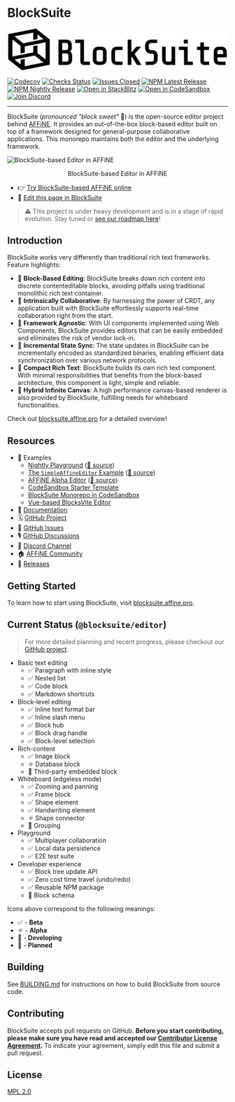 # BlockSuite

<p align="center">
  <picture style="width: 500px">
    <source media="(prefers-color-scheme: light)" srcset="https://raw.githubusercontent.com/toeverything/blocksuite/master/assets/logo-and-name-h.svg" />
    <source media="(prefers-color-scheme: dark)" srcset="https://raw.githubusercontent.com/toeverything/blocksuite/master/assets/logo-and-name-h-white.svg" />
    <img src="https://raw.githubusercontent.com/toeverything/blocksuite/master/assets/logo-and-name-h.svg" width="500" alt="BlockSuite logo and name" />
  </picture>
</p>

[![Codecov](https://codecov.io/gh/toeverything/blocksuite/branch/master/graph/badge.svg?token=T86JYCDSMN)](https://codecov.io/gh/toeverything/blocksuite)
[![Checks Status](https://img.shields.io/github/checks-status/toeverything/blocksuite/master)](https://github.com/toeverything/blocksuite/actions?query=branch%3Amaster)
[![Issues Closed](https://img.shields.io/github/issues-closed/toeverything/blocksuite?color=6880ff)](https://github.com/toeverything/blocksuite/issues?q=is%3Aissue+is%3Aclosed)
[![NPM Latest Release](https://img.shields.io/npm/v/@blocksuite/store.svg?maxAge=300&color=6880ff)](./packages/store/package.json)
[![NPM Nightly Release](https://img.shields.io/npm/v/@blocksuite/editor/nightly?color=6880ff)](https://github.com/toeverything/blocksuite/actions/workflows/nightly-release.yml?query=branch%3Amaster)
[![Open in StackBlitz](https://img.shields.io/badge/open%20in-StackBlitz-black)](https://stackblitz.com/github/toeverything/blocksuite)
[![Open in CodeSandbox](https://img.shields.io/badge/open%20in-CodeSandbox-black)](https://codesandbox.io/p/github/toeverything/blocksuite/master)
[![Join Discord](https://img.shields.io/discord/959027316334407691)](https://discord.gg/9vwSWmYYcZ)

---

BlockSuite (_pronounced "block sweet"_ 🍬) is the open-source editor project behind [AFFiNE](https://github.com/toeverything/AFFiNE). It provides an out-of-the-box block-based editor built on top of a framework designed for general-purpose collaborative applications. This monorepo maintains both the editor and the underlying framework.

![BlockSuite-based Editor in AFFiNE](https://user-images.githubusercontent.com/79301703/230893796-dc707955-e4e5-4a42-a3c9-18d1ea754f6f.gif)

<p align="center">BlockSuite-based Editor in AFFiNE</p>

- 👉 [Try BlockSuite-based AFFiNE online](https://app.affine.pro/)
- 🚀 [Edit this page in BlockSuite](https://codesandbox.io/p/sandbox/blocksuite-starter-316rct?file=%2Fsrc%2Fmain.ts)

> ⚠️ This project is under heavy development and is in a stage of rapid evolution. Stay tuned or [see our roadmap here](https://github.com/orgs/toeverything/projects/10)!

## Introduction

BlockSuite works very differently than traditional rich text frameworks. Feature highlights:

- 📝 **Block-Based Editing**: BlockSuite breaks down rich content into discrete contenteditable blocks, avoiding pitfalls using traditional monolithic rich text container.
- 🧬 **Intrinsically Collaborative**: By harnessing the power of CRDT, any application built with BlockSuite effortlessly supports real-time collaboration right from the start.
- 🧩 **Framework Agnostic**: With UI components implemented using Web Components, BlockSuite provides editors that can be easily embedded and eliminates the risk of vendor lock-in.
- 🎯 **Incremental State Sync**: The state updates in BlockSuite can be incrementally encoded as standardized binaries, enabling efficient data synchronization over various network protocols.
- 📏 **Compact Rich Text**: BlockSuite builds its own rich text component. With minimal responsibilities that benefits from the block-based architecture, this component is light, simple and reliable.
- 🎨 **Hybrid Infinite Canvas**: A high performance canvas-based renderer is also provided by BlockSuite, fulfilling needs for whiteboard functionalities.

Check out [blocksuite.affine.pro](https://blocksuite.affine.pro/introduction.html) for a detailed overview!

## Resources

- 🎁 Examples
  - [Nightly Playground](https://blocksuite-toeverything.vercel.app/?init) ([🔗 source](./packages/playground/src/main.ts))
  - [The `SimpleAffineEditor` Example](https://blocksuite-toeverything.vercel.app/examples/basic/) ([🔗 source](./packages/playground/examples/basic/index.html))
  - [AFFiNE Alpha Editor](https://app.affine.pro/) ([🔗 source](https://github.com/toeverything/AFFiNE/tree/master/apps/web))
  - [CodeSandbox Starter Template](https://codesandbox.io/p/sandbox/blocksuite-starter-316rct?file=%2Fsrc%2Fmain.ts)
  - [BlockSuite Monorepo in CodeSandbox](https://codesandbox.io/p/github/toeverything/blocksuite/master)
  - [Vue-based BlocksVite Editor](https://github.com/zuozijian3720/blocksvite)
- 📄 [Documentation](https://blocksuite.affine.pro/introduction.html)
- 🗓️ [GitHub Project](https://github.com/orgs/toeverything/projects/22)
- 📍 [GitHub Issues](https://github.com/toeverything/blocksuite/issues)
- 🎙️ [GitHub Discussions](https://github.com/toeverything/blocksuite/discussions)
- 💬 [Discord Channel](https://discord.gg/9vwSWmYYcZ)
- 🏠 [AFFiNE Community](https://community.affine.pro/c/open-development/)
- 🚀 [Releases](https://github.com/toeverything/blocksuite/releases)

## Getting Started

To learn how to start using BlockSuite, visit [blocksuite.affine.pro](https://blocksuite.affine.pro/getting-started.html).

## Current Status (`@blocksuite/editor`)

> For more detailed planning and recent progress, please checkout our [GitHub project](https://github.com/orgs/toeverything/projects/22).

- Basic text editing
  - ✅ Paragraph with inline style
  - ✅ Nested list
  - ✅ Code block
  - ✅ Markdown shortcuts
- Block-level editing
  - ✅ Inline text format bar
  - ✅ Inline slash menu
  - ✅ Block hub
  - ✅ Block drag handle
  - ✅ Block-level selection
- Rich-content
  - ✅ Image block
  - ⚛️ Database block
  - 📌 Third-party embedded block
- Whiteboard (edgeless mode)
  - ✅ Zooming and panning
  - ✅ Frame block
  - ✅ Shape element
  - ✅ Handwriting element
  - ⚛️ Shape connector
  - 🚧 Grouping
- Playground
  - ✅ Multiplayer collaboration
  - ✅ Local data persistence
  - ✅ E2E test suite
- Developer experience
  - ✅ Block tree update API
  - ✅ Zero cost time travel (undo/redo)
  - ✅ Reusable NPM package
  - 🚧 Block schema

Icons above correspond to the following meanings:

- ✅ - **Beta**
- ⚛️ - **Alpha**
- 🚧 - **Developing**
- 📌 - **Planned**

## Building

See [BUILDING.md](BUILDING.md) for instructions on how to build BlockSuite from source code.

## Contributing

BlockSuite accepts pull requests on GitHub. **Before you start contributing, please make sure you have read and accepted our [Contributor License Agreement](https://github.com/toeverything/blocksuite/edit/master/.github/CLA.md).** To indicate your agreement, simply edit this file and submit a pull request.

## License

[MPL 2.0](./LICENSE)

